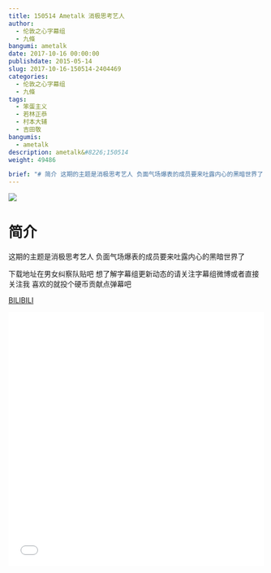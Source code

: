 ```yaml
---
title: 150514 Ametalk 消极思考艺人
author: 
  - 伦敦之心字幕组
  - 九條
bangumi: ametalk
date: 2017-10-16 00:00:00
publishdate: 2015-05-14
slug: 2017-10-16-150514-2404469
categories: 
  - 伦敦之心字幕组
  - 九條
tags: 
  - 笨蛋主义
  - 若林正恭
  - 村本大辅
  - 吉田敬
bangumis: 
  - ametalk
description: ametalk&#8226;150514
weight: 49486

brief: "# 简介 这期的主题是消极思考艺人 负面气场爆表的成员要来吐露内心的黑暗世界了 下载地址在男女纠察队贴吧 想了解字幕组更新动态的请关注字幕组微博或者直接关注我 喜欢的就投个硬币贡献点弹幕吧"
---
```


![](https://i.imgur.com/7XkyVi9.jpg)

# 简介  
这期的主题是消极思考艺人 负面气场爆表的成员要来吐露内心的黑暗世界了 


下载地址在男女纠察队贴吧 想了解字幕组更新动态的请关注字幕组微博或者直接关注我 喜欢的就投个硬币贡献点弹幕吧

  [BILIBILI](https://www.bilibili.com/video/av2404469/)


<div class="vcontainer">  <iframe class='video' src="//www.bilibili.com/blackboard/player.html?aid=2404469" width="100%" height="500" frameborder="0" allowfullscreen="allowfullscreen"></iframe></div>

